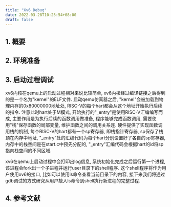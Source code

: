 ```yaml
---
title: "Xv6 Debug"
date: 2022-03-28T10:25:54+08:00
draft: false
---
```


## 1. 概要

## 2. 环境准备

## 3. 启动过程调试

xv6内核在qemu上的启动过程相对来说比较简单, xv6内核经过编译链接之后得到的是一个名为"kernel"的ELF文件. 启动qemu仿真器之后, "kernel"会被加载到物理内存的0x80000000地址处, RISC-V的每个hart都会从这个地址开始执行后续的指令. 注意此时hart处于M模式, 开始执行的"_entry"是使用RISC-V汇编编写而成, 主要作用是为执行后续的函数调用做准备, 程序能够完成函数调用, 需要使用"栈"保存函数的局部变量, 维护函数之间的调用关系连. 硬件提供了实现函数调用栈的机制, 每个RISC-V的hart都有一个sp寄存器, 即栈指针寄存器, sp保存了栈顶在内存中地址, "_entry"处的汇编代码为每个hart分别设置好了各自的sp寄存器, 内存中的栈空间是在start.c中预先分配的, "_entry"汇编代码会根据hart的id将sp指向栈空间的不同区域.

xv6在qemu上启动过程中会打印出log信息, 系统初始化完成之后运行第一个进程, 该进程会fork出一个子进程并运行user目录下的shell程序. 这个shell程序将作为用户使用xv6的接口, 比如可以使用ls命令查看当前目录下的内容, 接下来我们将通过gdb调试的方式研究从用户敲入ls命令到shell执行新进程的完整过程.

## 4. 参考文献
